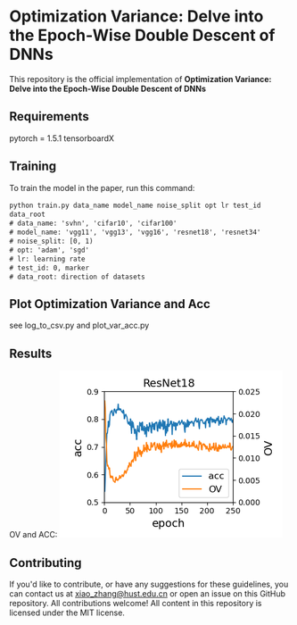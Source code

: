 # Optimization Variance: Delve into the Epoch-Wise Double Descent of DNNs

This repository is the official implementation of **Optimization Variance: Delve into the Epoch-Wise Double Descent of DNNs**

## Requirements

pytorch = 1.5.1
tensorboardX

## Training

To train the model in the paper, run this command:

```train
python train.py data_name model_name noise_split opt lr test_id data_root
# data_name: 'svhn', 'cifar10', 'cifar100'
# model_name: 'vgg11', 'vgg13', 'vgg16', 'resnet18', 'resnet34'
# noise_split: [0, 1)
# opt: 'adam', 'sgd'
# lr: learning rate
# test_id: 0, marker
# data_root: direction of datasets
```

## Plot Optimization Variance and Acc

see log_to_csv.py and plot_var_acc.py

## Results

OV and ACC:
![](assets/example.png)

## Contributing

If you'd like to contribute, or have any suggestions for these guidelines, you can contact us at xiao_zhang@hust.edu.cn or open an issue on this GitHub repository.
All contributions welcome! All content in this repository is licensed under the MIT license.